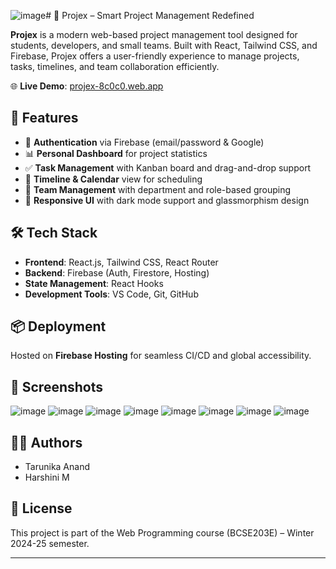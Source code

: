 ![image](https://github.com/user-attachments/assets/2e4f8ee0-d602-461d-b722-c6fcecce6a88)# 📁 Projex – Smart Project Management Redefined

**Projex** is a modern web-based project management tool designed for students, developers, and small teams. Built with React, Tailwind CSS, and Firebase, Projex offers a user-friendly experience to manage projects, tasks, timelines, and team collaboration efficiently.

🌐 **Live Demo**: [projex-8c0c0.web.app](https://projex-8c0c0.web.app/)

## 🚀 Features

- 🔐 **Authentication** via Firebase (email/password & Google)
- 📊 **Personal Dashboard** for project statistics
- ✅ **Task Management** with Kanban board and drag-and-drop support
- 📅 **Timeline & Calendar** view for scheduling
- 👥 **Team Management** with department and role-based grouping
- 🌙 **Responsive UI** with dark mode support and glassmorphism design

## 🛠️ Tech Stack

- **Frontend**: React.js, Tailwind CSS, React Router
- **Backend**: Firebase (Auth, Firestore, Hosting)
- **State Management**: React Hooks
- **Development Tools**: VS Code, Git, GitHub

## 📦 Deployment

Hosted on **Firebase Hosting** for seamless CI/CD and global accessibility.

## 📸 Screenshots

![image](https://github.com/user-attachments/assets/48317282-0d45-4266-8811-f17c123a325d)
![image](https://github.com/user-attachments/assets/3bcecb37-27e1-40df-8ac3-35d2f0309d58)
![image](https://github.com/user-attachments/assets/181e70ab-eb4a-47f0-90f2-fc0ddf57815c)
![image](https://github.com/user-attachments/assets/2f9838c2-f197-418a-8d8b-3d84f8ac8093)
![image](https://github.com/user-attachments/assets/6f5d36f8-ebfe-4852-b84d-3b8a0f2e6227)
![image](https://github.com/user-attachments/assets/695e294c-5d02-4e37-afdd-a5021db8d3be)
![image](https://github.com/user-attachments/assets/4fb93e1c-916f-4344-bf41-212bf12292a2)
![image](https://github.com/user-attachments/assets/370c4bcd-5a07-4fc3-a0e5-6cbb43767a07)




## 👩‍💻 Authors

- Tarunika Anand 
- Harshini M 

## 📝 License

This project is part of the Web Programming course (BCSE203E) – Winter 2024-25 semester.

---

